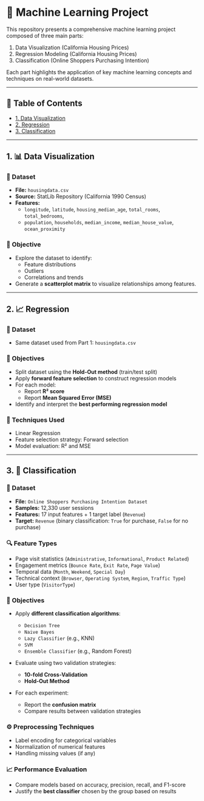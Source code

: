 # 🤖 Machine Learning Project

This repository presents a comprehensive machine learning project composed of three main parts:
1. Data Visualization (California Housing Prices)
2. Regression Modeling (California Housing Prices)
3. Classification (Online Shoppers Purchasing Intention)

Each part highlights the application of key machine learning concepts and techniques on real-world datasets.

---

## 📘 Table of Contents

- [1. Data Visualization](#1-data-visualization)
- [2. Regression](#2-regression)
- [3. Classification](#3-classification)

---

## 1. 📊 Data Visualization

### 📁 Dataset
- **File:** `housingdata.csv`  
- **Source:** StatLib Repository (California 1990 Census)
- **Features:**  
  - `longitude`, `latitude`, `housing_median_age`, `total_rooms`, `total_bedrooms`,  
  - `population`, `households`, `median_income`, `median_house_value`, `ocean_proximity`

### 🎯 Objective
- Explore the dataset to identify:
  - Feature distributions
  - Outliers
  - Correlations and trends
- Generate a **scatterplot matrix** to visualize relationships among features.

---

## 2. 📈 Regression

### 📁 Dataset
- Same dataset used from Part 1: `housingdata.csv`

### 🎯 Objectives

- Split dataset using the **Hold-Out method** (train/test split)
- Apply **forward feature selection** to construct regression models
- For each model:
  - Report **R² score**
  - Report **Mean Squared Error (MSE)**
- Identify and interpret the **best performing regression model**

### 🧠 Techniques Used

- Linear Regression
- Feature selection strategy: Forward selection
- Model evaluation: R² and MSE

---

## 3. 🧠 Classification

### 📁 Dataset
- **File:** `Online Shoppers Purchasing Intention Dataset`
- **Samples:** 12,330 user sessions
- **Features:** 17 input features + 1 target label (`Revenue`)
- **Target:** `Revenue` (binary classification: `True` for purchase, `False` for no purchase)

### 🔍 Feature Types
- Page visit statistics (`Administrative`, `Informational`, `Product Related`)
- Engagement metrics (`Bounce Rate`, `Exit Rate`, `Page Value`)
- Temporal data (`Month`, `Weekend`, `Special Day`)
- Technical context (`Browser`, `Operating System`, `Region`, `Traffic Type`)
- User type (`VisitorType`)

### 🎯 Objectives

- Apply **different classification algorithms**:
  - `Decision Tree`
  - `Naive Bayes`
  - `Lazy Classifier` (e.g., KNN)
  - `SVM`
  - `Ensemble Classifier` (e.g., Random Forest)
  
- Evaluate using two validation strategies:
  - **10-fold Cross-Validation**
  - **Hold-Out Method**
  
- For each experiment:
  - Report the **confusion matrix**
  - Compare results between validation strategies

### ⚙️ Preprocessing Techniques

- Label encoding for categorical variables
- Normalization of numerical features
- Handling missing values (if any)

### 📈 Performance Evaluation

- Compare models based on accuracy, precision, recall, and F1-score
- Justify the **best classifier** chosen by the group based on results

